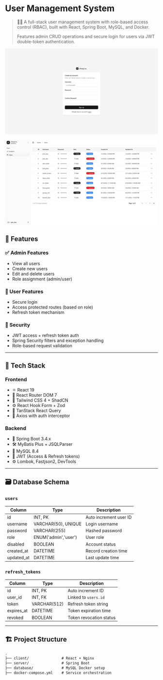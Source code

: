 # User Management System

> 🧑‍💻 A full-stack user management system with role-based access control (RBAC), built with React, Spring Boot, MySQL, and Docker.
>
> Features admin CRUD operations and secure login for users via JWT double-token authentication.

![User Management System](./signup.png)

![User Management System](./user-table.png)

## 🧠 Features

### ✅ Admin Features

- View all users
- Create new users
- Edit and delete users
- Role assignment (admin/user)

### 👤 User Features

- Secure login
- Access protected routes (based on role)
- Refresh token mechanism

### 🔐 Security

- JWT access + refresh token auth
- Spring Security filters and exception handling
- Role-based request validation

---

## 🧱 Tech Stack

### Frontend

- ⚛️ React 19
- 🧩 React Router DOM 7
- 💅 Tailwind CSS 4 + ShadCN
- ⚙️ React Hook Form + Zod
- 🔁 TanStack React Query
- 🔄 Axios with auth interceptor

### Backend

- 🌱 Spring Boot 3.4.x
- 🛠️ MyBatis Plus + JSQLParser
- 🐬 MySQL 8.4
- 🔑 JWT (Access & Refresh tokens)
- ⚙️ Lombok, Fastjson2, DevTools

---

## 🗃️ Database Schema

### `users`

| Column     | Type                 | Description            |
| ---------- | -------------------- | ---------------------- |
| id         | INT, PK              | Auto increment user ID |
| username   | VARCHAR(50), UNIQUE  | Login username         |
| password   | VARCHAR(255)         | Hashed password        |
| role       | ENUM('admin','user') | User role              |
| disabled   | BOOLEAN              | Account status         |
| created_at | DATETIME             | Record creation time   |
| updated_at | DATETIME             | Last update time       |

### `refresh_tokens`

| Column     | Type         | Description             |
| ---------- | ------------ | ----------------------- |
| id         | INT, PK      | Auto increment ID       |
| user_id    | INT, FK      | Linked to `users.id`    |
| token      | VARCHAR(512) | Refresh token string    |
| expires_at | DATETIME     | Token expiration time   |
| revoked    | BOOLEAN      | Token revocation status |

---

## 🏗️ Project Structure

```
.
├── client/               # React + Nginx
├── server/               # Spring Boot
├── database/             # MySQL Docker setup
├── docker-compose.yml    # Service orchestration
```

